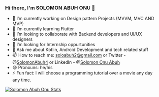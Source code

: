 ### Hi there, I'm SOLOMON ABUH ONU 👋

- 🔭 I’m currently working on Design pattern Projects (MVVM, MVC AND MVP)
- 🌱 I’m currently learning Flutter
- 👯 I’m looking to collaborate with Backend developers and UI/UX designers
- 🤔 I’m looking for Internship oppurtunities 
- 💬 Ask me about Kotlin, Android Development and tech related stuff 
- 📫 How to reach me: soloabuh2@gmail.com or Twitter - @[SolomonAbuh4](https://twitter.com/SolomonAbuh4) or LinkedIn - @[Solomon Onu Abuh ](https://www.linkedin.com/in/solomon-abuh/)
- 😄 Pronouns: he/his
- ⚡ Fun fact: I will choose a programming tutorial over a movie any day any time.

[![Solomon Abuh Onu Stats](https://github-readme-stats.vercel.app/api?username=SolomonAbuh&show_icons=true&theme=omni)](https://github.com/SolomonAbuh/github-readme-stats )
